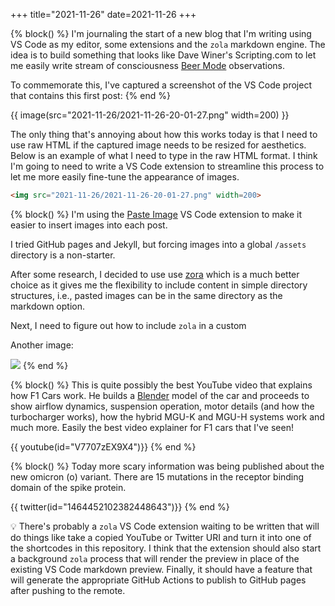 +++
title="2021-11-26"
date=2021-11-26
+++

{% block() %}
I'm journaling the start of a new blog that I'm writing using VS Code as my
editor, some extensions and the `zola` markdown engine. The idea is to build
something that looks like Dave Winer's Scripting.com to let me easily write
stream of consciousness [Beer
Mode](https://perell.com/note/open-mode-and-closed-mode/) observations.

To commemorate this, I've captured a screenshot of the VS Code project that
contains this first post:
{% end %}

{{ image(src="2021-11-26/2021-11-26-20-01-27.png" width=200) }}

The only thing that's annoying about how this works today is that I need to
use raw HTML if the captured image needs to be resized for aesthetics. Below
is an example of what I need to type in the raw HTML format. I think I'm going
to need to write a VS Code extension to streamline this process to let me more
easily fine-tune the appearance of images.

```html
<img src="2021-11-26/2021-11-26-20-01-27.png" width=200>
```

{% block() %}
I'm using the [Paste Image](https://marketplace.visualstudio.com/items?itemName=mushan.vscode-paste-image)
VS Code extension to make it easier to insert images into each post.

I tried GitHub pages and Jekyll, but forcing images into a global `/assets`
directory is a non-starter. 

After some research, I decided to use use
[zora](https://github.com/getzola/zola) which is a much better choice as it
gives me the flexibility to include content in simple directory structures,
i.e., pasted images can be in the same directory as the markdown option.

Next, I need to figure out how to include `zola` in a custom 

Another image:

![](2021-11-26/2021-11-26-23-24-30.png)
{% end %}

{% block() %}
This is quite possibly the best YouTube video that explains how F1 Cars work.
He builds a [Blender](https://www.blender.org/) model of the car and proceeds
to show airflow dynamics, suspension operation, motor details (and how the
turbocharger works), how the hybrid MGU-K and MGU-H systems work and much
more. Easily the best video explainer for F1 cars that I've seen!

{{ youtube(id="V7707zEX9X4")}}
{% end %}

{% block() %}
Today more scary information was being published about the new omicron
(&omicron;) variant. There are 15 mutations in the receptor binding domain of
the spike protein.

{{ twitter(id="1464452102382448643")}}
{% end %}

:bulb: There's probably a `zola` VS Code extension waiting to be written that
will do things like take a copied YouTube or Twitter URI and turn it into
one of the shortcodes in this repository. I think that the extension should
also start a background `zola` process that will render the preview in place
of the existing VS Code markdown preview. Finally, it should have a feature
that will generate the appropriate GitHub Actions to publish to GitHub pages
after pushing to the remote.